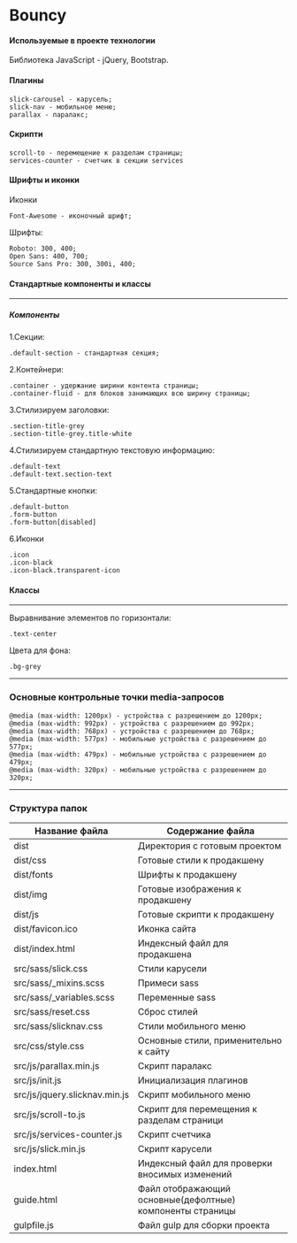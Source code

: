 <h1>Bouncy</h1>
<h4>Используемые в проекте технологии</h4>

Библиотека JavaScript - jQuery, Bootstrap.
<h4>Плагины</h4>

    slick-carousel - карусель;
    slick-nav - мобильное меню;
    parallax - паралакс;
    
<h4>Скрипти</h4>

    scroll-to - перемещение к разделам страницы;
    services-counter - счетчик в секции services
    
<h4>Шрифты и иконки</h4>

Иконки 

    Font-Awesome - иконочный шрифт;

Шрифты:

    Roboto: 300, 400;
    Open Sans: 400, 700;
    Source Sans Pro: 300, 300i, 400;

<h4>Стандартные компоненты и классы</h4>
<hr>
<h5>Компоненты</h5>

1.Секции:

    .default-section - стандартная секция;

2.Контейнери:

    .container - удержание ширини контента страницы;
    .container-fluid - для блоков занимающих всю ширину страницы;
    
3.Стилизируем заголовки:
    
    .section-title-grey 
    .section-title-grey.title-white 

4.Стилизируем стандартную текстовую информацию:

    .default-text 
    .default-text.section-text
    
5.Стандартные кнопки:

    .default-button 
    .form-button 
    .form-button[disabled] 
    
6.Иконки 
 
    .icon 
    .icon-black 
    .icon-black.transparent-icon

<h4>Классы</h4>
<hr>
Выравнивание элементов по горизонтали:

    .text-center
    
Цвета для фона:

    .bg-grey

<hr>
<h3>Основные контрольные точки media-запросов</h3>

    @media (max-width: 1200px) - устройства c разрешением до 1200px;
    @media (max-width: 992px) - устройства c разрешением до 992px;
    @media (max-width: 768px) - устройства c разрешением до 768px;
    @media (max-width: 577px) - мобильные устройства c разрешением до 577px;
    @media (max-width: 479px) - мобильные устройства c разрешением до 479px;
    @media (max-width: 320px) - мобильные устройства c разрешением до 320px;
<hr>
    
<h3>Структура папок</h3>

Название файла                | Содержание файла
------------------------------|----------------------
dist                          | Директория с готовым проектом 
dist/css                      | Готовые стили к продакшену
dist/fonts                    | Шрифты к продакшену
dist/img                      | Готовые изображения к продакшену
dist/js                       | Готовые скрипти к продакшену 
dist/favicon.ico              | Иконка сайта 
dist/index.html               | Индексный файл для продакшена
src/sass/slick.css            | Стили карусели 
src/sass/_mixins.scss         | Примеси sass
src/sass/_variables.scss      | Переменные sass 
src/sass/reset.css            | Сброс стилей
src/sass/slicknav.css         | Стили мобильного меню
src/css/style.css             | Основные стили, применительно к сайту
src/js/parallax.min.js        | Скрипт паралакс 
src/js/init.js                | Инициализация плагинов
src/js/jquery.slicknav.min.js | Скрипт мобильного меню
src/js/scroll-to.js           | Скрипт для перемещения к разделам страници
src/js/services-counter.js    | Скрипт счетчика
src/js/slick.min.js           | Скрипт карусели
index.html                    | Индексный файл для проверки вносимых изменений
guide.html                    | Файл отображающий основные(дефолтные) компоненты страницы
gulpfile.js                   | Файл gulp для сборки проекта
